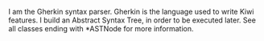 I am the Gherkin syntax parser. Gherkin is the language used to write Kiwi features.
I build an Abstract Syntax Tree, in order to be executed later. See all classes ending with *ASTNode for more information.